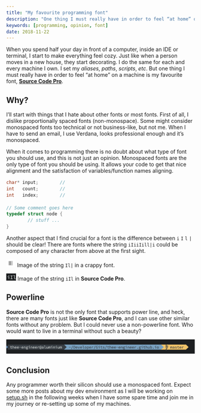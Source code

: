 ```yaml
---
title: "My favourite programming font"
description: "One thing I must really have in order to feel “at home” on a machine is my favourite font."
keywords: [programming, opinion, font]
date: 2018-11-22
---
```



When you spend half your day in front of a computer, inside an IDE or terminal, I start to make everything feel cozy. Just like when a person moves in a new house, they start decorating. I do the same for each and every machine I own. I set my *aliases*, *paths*, *scripts*, *etc*. But one thing I must really have in order to feel “at home” on a machine is my favourite font, **[Source Code Pro](https://adobe-fonts.github.io/source-code-pro/)**.

## Why?

I’ll start with things that I hate about other fonts or most fonts. First of all, I dislike proportionally spaced fonts (non-monospace). Some might consider monospaced fonts too technical or not business-like, but not me. When I have to send an email, I use Verdana, looks professional enough and it’s monospaced.

When it comes to programming there is no doubt about what type of font you should use, and this is not just an opinion. Monospaced fonts are the only type of font you should be using. It allows your code to get that nice alignment and the satisfaction of variables/function names aligning.

```c
char* input;		//
int   count;		//
int   index;		//

// Some comment goes here
typedef struct node {
		// stuff ...
}
```

Another aspect that I find crucial for a font is the difference between `i` `I` `l` `|` should be clear! There are fonts where the string `iIiiIill|i` could be composed of any character from above at the first sight.

![](/assets/images/font0.png)
Image of the string `Il|` in a crappy font.

![](/assets/images/font1.png)
Image of the string `iIl` in **Source Code Pro**.

## Powerline

**Source Code Pro** is not the only font that supports power line, and heck, there are many fonts just like **Source Code Pro**, and I can use other similar fonts without any problem. But I could never use a non-powerline font. Who would want to live in a terminal without such a beauty?

![](/assets/images/font2.png)

## Conclusion

Any programmer worth their silicon should use a monospaced font. Expect some more posts about my dev environment as I will be working on [setup.sh](https://github.com/thee-engineer/setup.sh) in the following weeks when I have some spare time and join me in my journey or re-setting up some of my machines.
